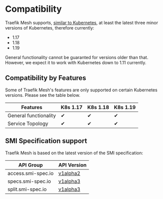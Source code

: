# Compatibility

Traefik Mesh supports, [similar to Kubernetes](https://kubernetes.io/docs/setup/release/version-skew-policy/#supported-versions), at least the latest three minor versions of Kubernetes, therefore currently:

* 1.17
* 1.18
* 1.19

General functionality cannot be guaranted for versions older than that. However, we expect it to work with Kubernetes down to 1.11 currently.

## Compatibility by Features

Some of Traefik Mesh's features are only supported on certain Kubernetes versions. 
Please see the table below.

| Features              | K8s 1.17 | K8s 1.18 | K8s 1.19 |
|-----------------------|----------|----------|----------|
| General functionality | ✔        | ✔        | ✔        |
| Service Topology      | ✔        | ✔        | ✔        |

## SMI Specification support

Traefik Mesh is based on the latest version of the SMI specification:

| API Group          | API Version |
|--------------------|-------------|
| access.smi-spec.io | [v1alpha2](https://github.com/servicemeshinterface/smi-spec/blob/master/apis/traffic-access/v1alpha2/traffic-access.md)    |
| specs.smi-spec.io  | [v1alpha3](https://github.com/servicemeshinterface/smi-spec/blob/master/apis/traffic-specs/v1alpha3/traffic-specs.md)    |
| split.smi-spec.io  | [v1alpha3](https://github.com/servicemeshinterface/smi-spec/blob/master/apis/traffic-split/v1alpha3/traffic-split.md)    |
